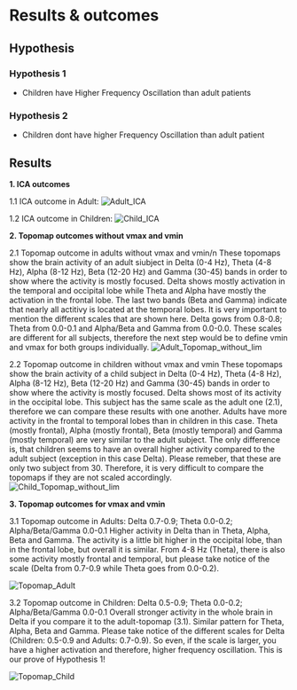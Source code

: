# Results & outcomes


## Hypothesis

### Hypothesis 1
- Children have Higher Frequency Oscillation than adult patients

### Hypothesis 2
- Children dont have higher Frequency Oscillation than adult patient 


## Results

**1. ICA outcomes** 


1.1 ICA outcome in Adult:
![Adult_ICA](https://user-images.githubusercontent.com/82948946/126979246-936a2803-0586-4ee9-bb31-379556276ec2.png)

1.2 ICA outcome in Children:
![Child_ICA](https://user-images.githubusercontent.com/82948946/126979253-fec58dbc-fead-4fdc-bbb9-7ab36bb9f425.png)

**2. Topomap outcomes without vmax and vmin**


2.1 Topomap outcome in adults without vmax and vmin/n 
These topomaps show the brain activity of an adult siubject in Delta (0-4 Hz), Theta (4-8 Hz), Alpha (8-12 Hz), Beta (12-20 Hz) and Gamma (30-45) bands in order to show where the activity is mostly focused. Delta shows mostly activation in the temporal and occipital lobe while Theta and Alpha have mostly the activation in the frontal lobe. The last two bands (Beta and Gamma) indicate that nearly all actitivy is located at the temporal lobes.
It is very important to mention the different scales that are shown here. Delta gows from 0.8-0.8; Theta from 0.0-0.1 and Alpha/Beta and Gamma from 0.0-0.0. These scales are different for all subjects, therefore the next step would be to define vmin and vmax for both groups individually.
![Adult_Topomap_without_lim](https://user-images.githubusercontent.com/82948946/126979376-4395b592-351b-4aad-9203-f9c7c67946b7.png)

2.2 Topomap outcome in children without vmax and vmin
These topomaps show the brain activity of a child subject in Delta (0-4 Hz), Theta (4-8 Hz), Alpha (8-12 Hz), Beta (12-20 Hz) and Gamma (30-45) bands in order to show where the activity is mostly focused. Delta shows most of its activity in the occipital lobe. This subject has the same scale as the adult one (2.1), therefore we can compare these results with one another. Adults have more activity in the frontal to temporal lobes than in children in this case. Theta (mostly frontal), Alpha (mostly frontal), Beta (mostly temporal) and Gamma (mostly temporal) are very similar to the adult subject. The only difference is, that children seems to have an overall higher activity compared to the adult subject (exception in this case Delta). Please remeber, that these are only two subject from 30. Therefore, it is very difficult to compare the topomaps if they are not scaled accordingly.   
![Child_Topomap_without_lim](https://user-images.githubusercontent.com/82948946/126979387-676bd9f8-0a97-4229-beda-18eeb1103a5b.png)


**3. Topomap outcomes for vmax and vmin**


3.1 Topomap outcome in Adults: Delta 0.7-0.9; Theta 0.0-0.2; Alpha/Beta/Gamma 0.0-0.1
Higher activity in Delta than in Theta, Alpha, Beta and Gamma. The activity is a little bit higher in the occipital lobe, than in the frontal lobe, but overall it is similar. From 4-8 Hz (Theta), there is also some activity mostly frontal and temporal, but please take notice of the scale (Delta from 0.7-0.9 while Theta goes from 0.0-0.2). 

![Topomap_Adult](https://user-images.githubusercontent.com/82948946/126980285-4da35307-7e2d-47f0-8eb7-679ba255c8c9.PNG)


3.2 Topomap outcome in Children: Delta 0.5-0.9; Theta 0.0-0.2; Alpha/Beta/Gamma 0.0-0.1
Overall stronger activity in the whole brain in Delta if you compare it to the adult-topomap (3.1). Similar pattern for Theta, Alpha, Beta and Gamma. Please take notice of the different scales for Delta (Children: 0.5-0.9 and Adults: 0.7-0.9). So even, if the scale is larger, you have a higher activation and therefore, higher frequency oscillation. This is our prove of Hypothesis 1!
   
![Topomap_Child](https://user-images.githubusercontent.com/82948946/126980301-cf361820-703b-48da-b4d7-6478e3eadfe9.PNG)


